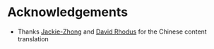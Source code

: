 # Acknowledgements

- Thanks [Jackie-Zhong](https://github.com/Jackie-Zhong) and [David Rhodus](https://github.com/davidrhodus) 
  for the Chinese content translation